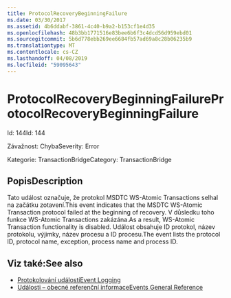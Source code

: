 ```yaml
---
title: ProtocolRecoveryBeginningFailure
ms.date: 03/30/2017
ms.assetid: 4b6ddabf-3861-4c40-b9a2-b153cf1e4d35
ms.openlocfilehash: 48b3bb1771516e83bee6b6f3c4dcd56d959ebd01
ms.sourcegitcommit: 5b6d778ebb269ee6684fb57ad69a8c28b06235b9
ms.translationtype: MT
ms.contentlocale: cs-CZ
ms.lasthandoff: 04/08/2019
ms.locfileid: "59095643"
---
```

# <a name="protocolrecoverybeginningfailure"></a><span data-ttu-id="7ff06-102">ProtocolRecoveryBeginningFailure</span><span class="sxs-lookup"><span data-stu-id="7ff06-102">ProtocolRecoveryBeginningFailure</span></span>
<span data-ttu-id="7ff06-103">Id: 144</span><span class="sxs-lookup"><span data-stu-id="7ff06-103">Id: 144</span></span>  
  
 <span data-ttu-id="7ff06-104">Závažnost: Chyba</span><span class="sxs-lookup"><span data-stu-id="7ff06-104">Severity: Error</span></span>  
  
 <span data-ttu-id="7ff06-105">Kategorie: TransactionBridge</span><span class="sxs-lookup"><span data-stu-id="7ff06-105">Category: TransactionBridge</span></span>  
  
## <a name="description"></a><span data-ttu-id="7ff06-106">Popis</span><span class="sxs-lookup"><span data-stu-id="7ff06-106">Description</span></span>  
 <span data-ttu-id="7ff06-107">Tato událost označuje, že protokol MSDTC WS-Atomic Transactions selhal na začátku zotavení.</span><span class="sxs-lookup"><span data-stu-id="7ff06-107">This event indicates that the MSDTC WS-Atomic Transaction protocol failed at the beginning of recovery.</span></span> <span data-ttu-id="7ff06-108">V důsledku toho funkce WS-Atomic Transactions zakázána.</span><span class="sxs-lookup"><span data-stu-id="7ff06-108">As a result, WS-Atomic Transaction functionality is disabled.</span></span> <span data-ttu-id="7ff06-109">Událost obsahuje ID protokol, název protokolu, výjimky, název procesu a ID procesu.</span><span class="sxs-lookup"><span data-stu-id="7ff06-109">The event lists the protocol ID, protocol name, exception, process name and process ID.</span></span>  
  
## <a name="see-also"></a><span data-ttu-id="7ff06-110">Viz také:</span><span class="sxs-lookup"><span data-stu-id="7ff06-110">See also</span></span>

- [<span data-ttu-id="7ff06-111">Protokolování událostí</span><span class="sxs-lookup"><span data-stu-id="7ff06-111">Event Logging</span></span>](../../../../../docs/framework/wcf/diagnostics/event-logging/index.md)
- [<span data-ttu-id="7ff06-112">Události – obecné referenční informace</span><span class="sxs-lookup"><span data-stu-id="7ff06-112">Events General Reference</span></span>](../../../../../docs/framework/wcf/diagnostics/event-logging/events-general-reference.md)
